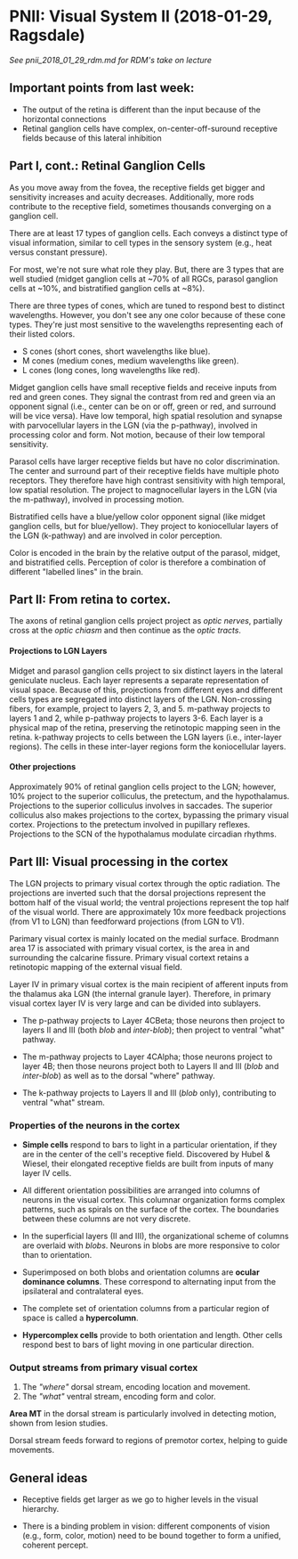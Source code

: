 # PNII: Visual System II (2018-01-29, Ragsdale)
*See pnii_2018_01_29_rdm.md for RDM's take on lecture*

## Important points from last week:
- The output of the retina is different than the input because of the horizontal connections
- Retinal ganglion cells have complex, on-center-off-suround receptive fields because of this lateral inhibition

## Part I, cont.: Retinal Ganglion Cells
As you move away from the fovea, the receptive fields get bigger and sensitivity increases and acuity decreases.
Additionally, more rods contribute to the receptive field, sometimes thousands converging on a ganglion cell.

There are at least 17 types of ganglion cells.
Each conveys a distinct type of visual information, similar to cell types in the sensory system (e.g., heat versus constant pressure).

For most, we're not sure what role they play.
But, there are 3 types that are well studied (midget ganglion cells at ~70% of all RGCs, parasol ganglion cells at ~10%, and bistratified ganglion cells at ~8%).

There are three types of cones, which are tuned to respond best to distinct wavelengths.
However, you don't see any one color because of these cone types.
They're just most sensitive to the wavelengths representing each of their listed colors.
- S cones (short cones, short wavelengths like blue).
- M cones (medium cones, medium wavelengths like green).
- L cones (long cones, long wavelengths like red).

Midget ganglion cells have small receptive fields and receive inputs from red and green cones.
They signal the contrast from red and green via an opponent signal (i.e., center can be on or off, green or red, and surround will be vice versa).
Have low temporal, high spatial resolution and synapse with parvocellular layers in the LGN (via the p-pathway), involved in processing color and form.
Not motion, because of their low temporal sensitivity.

Parasol cells have larger receptive fields but have no color discrimination.
The center and surround part of their receptive fields have multiple photo receptors.
They therefore have high contrast sensitivity with high temporal, low spatial resolution.
The project to magnocellular layers in the LGN (via the m-pathway), involved in processing motion.

Bistratified cells have a blue/yellow color opponent signal (like midget ganglion cells, but for blue/yellow).
They project to koniocellular layers of the LGN (k-pathway) and are involved in color perception.

Color is encoded in the brain by the relative output of the parasol, midget, and bistratified cells.
Perception of color is therefore a combination of different "labelled lines" in the brain.


## Part II: From retina to cortex.
The axons of retinal ganglion cells project project as *optic nerves*, partially cross at the *optic chiasm* and then continue as the *optic tracts*.


#### Projections to LGN Layers
Midget and parasol ganglion cells project to six distinct layers in the lateral geniculate nucleus.
Each layer represents a separate representation of visual space.
Because of this, projections from different eyes and different cells types are segregated into distinct layers of the LGN.
Non-crossing fibers, for example, project to layers 2, 3, and 5.
m-pathway projects to layers 1 and 2, while p-pathway projects to layers 3-6.
Each layer is a physical map of the retina, preserving the retinotopic mapping seen in the retina.
k-pathway projects to cells between the LGN layers (i.e., inter-layer regions).
The cells in these inter-layer regions form the koniocellular layers.  

#### Other projections
Approximately 90% of retinal ganglion cells project to the LGN; however, 10% project to the superior colliculus, the pretectum, and the hypothalamus.
Projections to the superior colliculus involves in saccades.
The superior colliculus also makes projections to the cortex, bypassing the primary visual cortex.
Projections to the pretectum involved in pupillary reflexes.
Projections to the SCN of the hypothalamus modulate circadian rhythms.

## Part III: Visual processing in the cortex
The LGN projects to primary visual cortex through the optic radiation.
The projections are inverted such that the dorsal projections represent the bottom half of the visual world; the ventral projections represent the top half of the visual world.
There are approximately 10x more feedback projections (from V1 to LGN) than feedforward projections (from LGN to V1).

Parimary visual cortex is mainly located on the medial surface.
Brodmann area 17 is associated with primary visual cortex, is the area in and surrounding the calcarine fissure.
Primary visual cortext retains a retinotopic mapping of the external visual field.

Layer IV in primary visual cortex is the main recipient of afferent inputs from the thalamus aka LGN (the internal granule layer).
Therefore, in primary visual cortex layer IV is very large and can be divided into sublayers.

- The p-pathway projects to Layer 4CBeta; those neurons then project to layers II and III (both *blob* and *inter-blob*); then project to ventral "what" pathway.

- The m-pathway projects to Layer 4CAlpha; those neurons project to layer 4B; then those neurons project both to Layers II and III (*blob* and *inter-blob*) as well as to the dorsal "where" pathway.

- The k-pathway projects to Layers II and III (*blob* only), contributing to ventral "what" stream.

### Properties of the neurons in the cortex
- __Simple cells__ respond to bars to light in a particular orientation, if they are in the center of the cell's receptive field.
Discovered by Hubel & Wiesel, their elongated receptive fields are built from inputs of many layer IV cells.

- All different orientation possibilities are arranged into columns of neurons in the visual cortex.
This columnar organization forms complex patterns, such as spirals on the surface of the cortex.
The boundaries between these columns are not very discrete.

- In the superficial layers (II and III), the organizational scheme of columns are overlaid with *blobs*. Neurons in blobs are more responsive to color than to orientation.

- Superimposed on both blobs and orientation columns are __ocular dominance columns__. These correspond to alternating input from the ipsilateral and contralateral eyes.

- The complete set of orientation columns from a particular region of space is called a __hypercolumn__.

- __Hypercomplex cells__ provide to both orientation and length. Other cells respond best to bars of light moving in one particular direction.

### Output streams from primary visual cortex
1. The *"where"* dorsal stream, encoding location and movement.
2. The *"what"* ventral stream, encoding form and color.

__Area MT__ in the dorsal stream is particularly involved in detecting motion, shown from lesion studies.

Dorsal stream feeds forward to regions of premotor cortex, helping to guide movements.

## General ideas
- Receptive fields get larger as we go to higher levels in the visual hierarchy.

- There is a binding problem in vision: different components of vision (e.g., form, color, motion) need to be bound together to form a unified, coherent percept.
